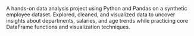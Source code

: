 A hands-on data analysis project using Python and Pandas on a synthetic employee dataset. Explored, cleaned, and visualized data to uncover insights about departments, salaries, and age trends while practicing core DataFrame functions and visualization techniques.
